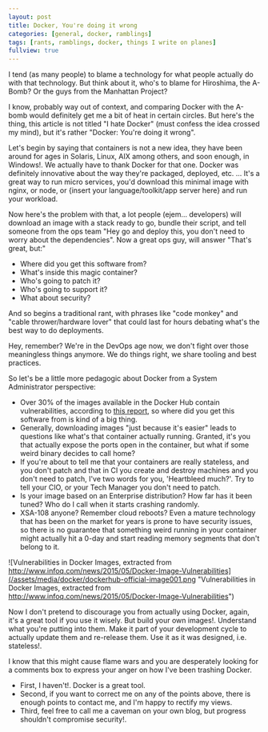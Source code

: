 ```yaml
---
layout: post
title: Docker, You're doing it wrong
categories: [general, docker, ramblings]
tags: [rants, ramblings, docker, things I write on planes]
fullview: true
---
```

I tend (as many people) to blame a technology for what people actually do with that technology. But think about it, who's to blame for Hiroshima, the A-Bomb? Or the guys from the Manhattan Project?

I know, probably way out of context, and comparing Docker with the A-bomb would definitely get me a bit of heat in certain circles. But here's the thing, this article is not titled "I hate Docker" (must confess the idea crossed my mind), but it's rather "Docker: You're doing it wrong".

Let's begin by saying that containers is not a new idea, they have been around for ages in Solaris, Linux, AIX among others, and soon enough, in Windows!. We actually have to thank Docker for that one.
Docker was definitely innovative about the way they're packaged, deployed, etc. ... It's a great way to run micro services, you'd download this minimal image with nginx, or node, or {insert your language/toolkit/app server here} and run your workload.

Now here's the problem with that, a lot people (ejem... developers) will download an image with a stack ready to go, bundle their script, and tell someone from the ops team "Hey go and deploy this, you don't need to worry about the dependencies". Now a great ops guy, will answer "That's great, but:"


- Where did you get this software from?
- What's inside this magic container?
- Who's going to patch it?
- Who's going to support it?
- What about security?

And so begins a traditional rant, with phrases like "code monkey" and "cable thrower/hardware lover" that could last for hours debating what's the best way to do deployments.

Hey, remember? We're in the DevOps age now, we don't fight over those meaningless things anymore. We do things right, we share tooling and best practices.

So let's be a little more pedagogic about Docker from a System Administrator perspective:


- Over 30% of the images available in the Docker Hub contain vulnerabilities, according to [this report](http://www.infoq.com/news/2015/05/Docker-Image-Vulnerabilities), so where did you get this software from is kind of a big thing.
- Generally, downloading images "just because it's easier" leads to questions like what's that container actually running. Granted, it's you that actually expose the ports open in the container, but what if some weird binary decides to call home?
- If you're about to tell me that your containers are really stateless, and you don't patch and that in CI you create and destroy machines and you don't need to patch, I've two words for you, 'Heartbleed much?'. Try to tell your CIO, or your Tech Manager you don't need to patch.
- Is your image based on an Enterprise distribution? How far has it been tuned? Who do I call when it starts crashing randomly.
- XSA-108 anyone? Remember cloud reboots? Even a mature technology that has been on the market for years is prone to have security issues, so there is no guarantee that something weird running in your container might actually hit a 0-day and start reading memory segments that don't belong to it.

![Vulnerabilities in Docker Images, extracted from http://www.infoq.com/news/2015/05/Docker-Image-Vulnerabilities](/assets/media/docker/dockerhub-official-image001.png "Vulnerabilities in Docker Images, extracted from http://www.infoq.com/news/2015/05/Docker-Image-Vulnerabilities")


Now I don't pretend to discourage you from actually using Docker, again, it's a great tool if you use it wisely. But build your own images!. Understand what you're putting into them. Make it part of your development cycle to actually update them and re-release them. Use it as it was designed, i.e. stateless!.

I know that this might cause flame wars and you are desperately looking for a comments box to express your anger on how I've been trashing Docker. 


- First, I haven't!. Docker is a great tool.
- Second, if you want to correct me on any of the points above, there is enough points to contact me, and I'm happy to rectify my views. 
- Third, feel free to call me a caveman on your own blog, but progress shouldn't compromise security!.

